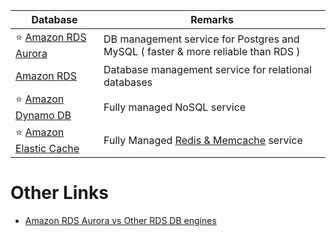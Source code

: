 

| Database                                             | Remarks                                                                                                    |
|------------------------------------------------------|------------------------------------------------------------------------------------------------------------|
| :star: [Amazon RDS Aurora](AmazonRDSAurora)          | DB management service for Postgres and MySQL ( faster & more reliable than RDS )                           |
| [Amazon RDS](AmazonElasticCache.md)                  | Database management service for relational databases                                                       |
| :star: [Amazon Dynamo DB](AmazonDynamoDB/Readme.md)  | Fully managed NoSQL service                                                                                |
| :star: [Amazon Elastic Cache](AmazonElasticCache.md) | Fully Managed [Redis & Memcache](../../1_HLDDesignComponents/3_DatabaseComponents/In-Memory-Cache/Redis/Readme.md) service |

# Other Links
- [Amazon RDS Aurora vs Other RDS DB engines](AmazonAuroraVsRDS.md)